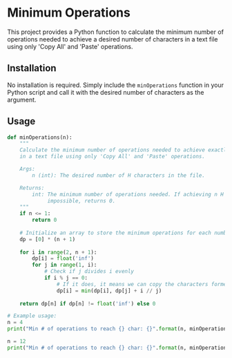 # Minimum Operations

This project provides a Python function to calculate the minimum number of operations needed to achieve a desired number of characters in a text file using only 'Copy All' and 'Paste' operations.

## Installation

No installation is required. Simply include the `minOperations` function in your Python script and call it with the desired number of characters as the argument.

## Usage

```python
def minOperations(n):
    """
    Calculate the minimum number of operations needed to achieve exactly n H characters 
    in a text file using only 'Copy All' and 'Paste' operations.

    Args:
        n (int): The desired number of H characters in the file.

    Returns:
        int: The minimum number of operations needed. If achieving n H characters is
             impossible, returns 0.
    """
    if n <= 1:
        return 0
    
    # Initialize an array to store the minimum operations for each number of characters
    dp = [0] * (n + 1)
    
    for i in range(2, n + 1):
        dp[i] = float('inf')
        for j in range(1, i):
            # Check if j divides i evenly
            if i % j == 0:
                # If it does, it means we can copy the characters formed in j operations
                dp[i] = min(dp[i], dp[j] + i // j)
    
    return dp[n] if dp[n] != float('inf') else 0

# Example usage:
n = 4
print("Min # of operations to reach {} char: {}".format(n, minOperations(n)))

n = 12
print("Min # of operations to reach {} char: {}".format(n, minOperations(n)))
